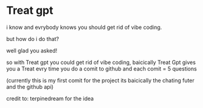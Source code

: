 # Treat gpt

i know and evrybody knows you should get rid of vibe coding.

but how do i do that?

well glad you asked!

so with Treat gpt you could get rid of vibe coding, baicically Treat Gpt gives you a Treat evry time you do a comit to github and each comit = 5 questions

(currently this is my first comit for the project its baicically the chating futer and the github api)

credit to: terpinedream
for the idea
